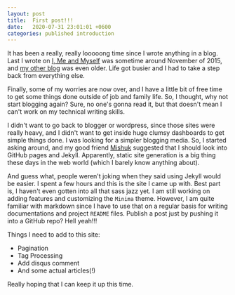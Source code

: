 ```yaml
---
layout: post
title:  First post!!!
date:   2020-07-31 23:01:01 +0600
categories: published introduction
---
```

It has been a really, really looooong time since I wrote anything in a blog. Last I wrote on [I, Me and Myself](http://zobayer.blogspot.com/) was sometime around November of 2015, and [my other blog](https://zobayer2009.wordpress.com) was even older. Life got busier and I had to take a step back from everything else.

Finally, some of my worries are now over, and I have a little bit of free time to get some things done outside of job and family life. So, I thought, why not start blogging again? Sure, no one's gonna read it, but that doesn't mean I can't work on my technical writing skills.

I didn't want to go back to blogger or wordpress, since those sites were really heavy, and I didn't want to get inside huge clumsy dashboards to get simple things done. I was looking for a simpler blogging media. So, I started asking around, and my good friend [Mishuk](https://twitter.com/syedarehaq) suggested that I should look into GitHub pages and Jekyll. Apparently, static site generation is a big thing these days in the web world (which I barely know anything about).

And guess what, people weren't joking when they said using Jekyll would be easier. I spent a few hours and this is the site I came up with. Best part is, I haven't even gotten into all that sass jazz yet. I am still working on adding features and customizing the `Minima` theme. However, I am quite familiar with markdown since I have to use that on a regular basis for writing documentations and project `README` files. Publish a post just by pushing it into a GitHub repo? Hell yeah!!!

Things I need to add to this site:
 - Pagination
 - Tag Processing
 - Add disqus comment
 - And some actual articles(!)

Really hoping that I can keep it up this time.
